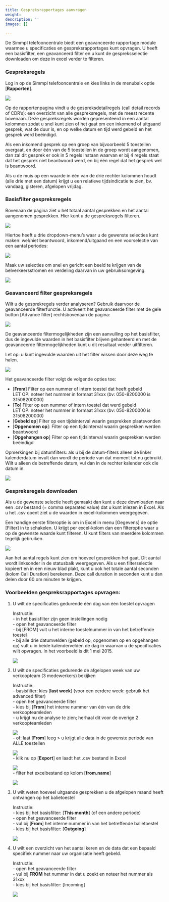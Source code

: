 ```yaml
---
title: Gespreksrapportages aanvragen
weight: 
description: ''
images: []

---
```

De Simmpl telefooncentrale biedt een geavanceerde rapportage module waarmee u specificaties en gespreksrapportages kunt opvragen. U heeft een basisfilter, een geavanceerd filter en u kunt de gespreksselectie downloaden om deze in excel verder te filteren.

<h3>Gespreksregels</h3>

Log in op de Simmpl telefooncentrale en kies links in de menubalk optie \[**Rapporten**\].

![](https://res.cloudinary.com/callvoip/image/upload/v1564407625/gespreksrapportages-1.png)

Op de rapportenpagina vindt u de gespreksdetailregels (call detail records of CDR’s): een overzicht van alle gespreksregels, met de meest recente bovenaan. Deze gespreksregels worden gepresenteerd in een aantal kolommen zodat u snel kunt zien of het gaat om een inkomend of uitgaand gesprek, wat de duur is, en op welke datum en tijd werd gebeld en het gesprek werd beëindigd.

Als een inkomend gesprek op een groep van bijvoorbeeld 5 toestellen overgaat, en door één van de 5 toestellen in de groep wordt aangenomen, dan zal dit gesprek er ook in 5 regels instaan waarvan er bij 4 regels staat dat het gesprek niet beantwoord werd, en bij één regel dat het gesprek wel is beantwoord.

Als u de muis op een waarde in één van de drie rechter kolommen houdt (alle drie met een datum) krijgt u een relatieve tijdsindicatie te zien, bv. vandaag, gisteren, afgelopen vrijdag.

<h3>Basisfilter gespreksregels</h3>

Bovenaan de pagina ziet u het totaal aantal gesprekken en het aantal aangenomen gesprekken. Hier kunt u de gespreksregels filteren.

![](https://res.cloudinary.com/callvoip/image/upload/v1564407752/gespreksrapportages-2.png)

Hiertoe heeft u drie dropdown-menu’s waar u de gewenste selecties kunt maken: wel/niet beantwoord, inkomend/uitgaand en een voorselectie van een aantal periodes:

![](https://res.cloudinary.com/callvoip/image/upload/v1564407875/gespreksrapportages-3.png)

Maak uw selecties om snel en gericht een beeld te krijgen van de belverkeersstromen en verdeling daarvan in uw gebruiksomgeving.

![](https://res.cloudinary.com/callvoip/image/upload/v1564407939/gespreksrapportages-4.png)<h3>Geavanceerd filter gespreksregels</h3>

Wilt u de gesprekregels verder analyseren? Gebruik daarvoor de geavanceerde filterfunctie. U activeert het geavanceerde filter met de gele button \[Advance filter\] rechtsbovenaan de pagina:

![](https://res.cloudinary.com/callvoip/image/upload/v1564408024/gespreksrapportages-5.png)

De geavanceerde filtermogelijkheden zijn een aanvulling op het basisfilter, dus de ingevulde waarden in het basisfilter blijven gehanteerd en met de geavanceerde filtermogelijkheden kunt u dit resultaat verder uitfilteren.

Let op: u kunt ingevulde waarden uit het filter wissen door deze weg te halen.

![](https://res.cloudinary.com/callvoip/image/upload/v1564408141/gespreksrapportages-6.png)

Het geavanceerde filter volgt de volgende opties toe:

* \[**From**\] Filter op een nummer of intern toestel dat heeft gebeld  
  LET OP: noteer het nummer in formaat 31xxx (bv: 050-8200000 is 31508200000)
* \[**To**\] Filter op een nummer of intern toestel dat werd gebeld  
  LET OP: noteer het nummer in formaat 31xxx (bv: 050-8200000 is 31508200000)
* \[**Gebeld op**\] Filter op een tijdsinterval waarin gesprekken plaatsvonden
* \[**Opgenomen op**\]: Filter op een tijdsinterval waarin gesprekken werden beantwoord
* \[**Opgehangen op**\] Filter op een tijdsinterval waarin gesprekken werden beëindigd

Opmerkingen bij datumfilters: als u bij de datum-filters alleen de linker kalenderdatum invult dan wordt de periode van dat moment tot nu gebruikt. Wilt u alleen de betreffende datum, vul dan in de rechter kalender ook die datum in.

![](https://res.cloudinary.com/callvoip/image/upload/v1564408418/gespreksrapportages-7.png)<h3>Gespreksregels downloaden</h3>

Als u de gewenste selectie heeft gemaakt dan kunt u deze downloaden naar een .csv bestand (= comma separated value) dat u kunt inlezen in Excel. Als u het .csv opent ziet u de waarden in excel-kolommen weergegeven.

Een handige eerste filteroptie is om in Excel in menu \[Gegevens\] de optie \[Filter\] in te schakelen. U krijgt per excel-kolom dan een filteroptie waar u op de gewenste waarde kunt filteren. U kunt filters van meerdere kolommen tegelijk gebruiken.

![](https://res.cloudinary.com/callvoip/image/upload/v1564408518/gespreksrapportages-8.png)  
  
Aan het aantal regels kunt zien om hoeveel gesprekken het gaat. Dit aantal wordt linksonder in de statusbalk weergegeven. Als u een filterselectie kopieert en in een nieuw blad plakt, kunt u ook het totale aantal seconden (kolom Call Duration) berekenen. Deze call duration in seconden kunt u dan delen door 60 om minuten te krijgen.

<h3>Voorbeelden gespreksrapportages opvragen:</h3>

1. U wilt de specificaties gedurende één dag van één toestel opvragen

   Instructie:  
   \- in het basisfilter zijn geen instellingen nodig  
   \- open het geavanceerde filter  
   \- bij \[FROM\] vult u het interne toestelnummer in van het betreffende toestel  
   \- bij alle drie datumvelden (gebeld op, opgenomen op en opgehangen op) vult u in beide kalendervelden de dag in waarvan u de specificaties wilt opvragen. In het voorbeeld is dit 1 mei 2015.

   ![](https://res.cloudinary.com/callvoip/image/upload/v1564408737/gespreksrapportages-9.png)
2. U wilt de specificaties gedurende de afgelopen week van uw verkoopteam (3 medewerkers) bekijken

   Instructie:  
   \- basisfilter: kies \[**last week**\] (voor een eerdere week: gebruik het advanced filter)  
   \- open het geavanceerde filter  
   \- kies bij \[**From**\] het interne nummer van één van de drie verkoopteamleden  
   \- u krijgt nu de analyse te zien; herhaal dit voor de overige 2 verkoopteamleden

   ![](https://res.cloudinary.com/callvoip/image/upload/v1564408930/gespreksrapportages-10.png)  
   \- of: laat \[**From**\] leeg > u krijgt alle data in de gewenste periode van ALLE toestellen

   ![](https://res.cloudinary.com/callvoip/image/upload/v1564409009/gespreksrapportages-11.png)  
   \- klik nu op \[**Export**\] en laadt het .csv bestand in Excel

   ![](https://res.cloudinary.com/callvoip/image/upload/v1564409088/gespreksrapportages-12.png)  
   \- filter het excelbestand op kolom \[**from.name**\]

   ![](https://res.cloudinary.com/callvoip/image/upload/v1564409248/gespreksrapportages-13.png)
3. U wilt weten hoeveel uitgaande gesprekken u de afgelopen maand heeft ontvangen op het balietoestel

   Instructie:  
   \- kies bij het basisfilter: \[**This month**\] (of een andere periode)  
   \- open het geavanceerde filter  
   \- vul bij \[**From**\] het interne nummer in van het betreffende balietoestel  
   \- kies bij het basisfilter: \[**Outgoing**\]

   ![](https://res.cloudinary.com/callvoip/image/upload/v1564409403/gespreksrapportages-14.png)
4. U wilt een overzicht van het aantal keren en de data dat een bepaald specifiek nummer naar uw organisatie heeft gebeld.

   Instructie:  
   \- open het geavanceerde filter  
   \- vul bij **FROM** het nummer in dat u zoekt en noteer het nummer als 31xxx  
   \- kies bij het basisfilter: \[Incoming\]

   ![](https://res.cloudinary.com/callvoip/image/upload/v1564409538/gespreksrapportages-15.png)